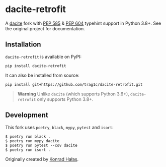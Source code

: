 
# dacite-retrofit

A [dacite][dacite-repo] fork with [PEP 585][pep-585] & [PEP 604][pep-604] typehint
support in Python 3.8+. See the original project for documentation.

## Installation

`dacite-retrofit` is available on PyPI:
```
pip install dacite-retrofit
```

It can also be installed from source:
```
pip install git+https://github.com/trag1c/dacite-retrofit.git
```

> **Warning**
> Unlike `dacite` (which supports Python 3.6+), `dacite-retrofit` only supports
> Python 3.8+.

## Development
This fork uses `poetry`, `black`, `mypy`, `pytest` and `isort`:
```console
$ poetry run black .
$ poetry run mypy dacite
$ poetry run pytest --cov dacite
$ poetry run isort .
```

Originally created by [Konrad Hałas][halas-homepage].

[dacite-repo]: https://github.com/konradhalas/dacite
[pep-585]: https://www.python.org/dev/peps/pep-0585/
[pep-604]: https://www.python.org/dev/peps/pep-0604/
[halas-homepage]: https://konradhalas.pl

